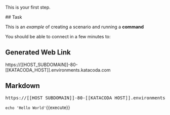 This is your first step.

## Task

This is an _example_ of creating a scenario and running a **command**


You should be able to connect in a few minutes to: 


## Generated Web Link

https://[[HOST_SUBDOMAIN]]-80-[[KATACODA_HOST]].environments.katacoda.com

## Markdown 
<pre>https://[[HOST_SUBDOMAIN]]-80-[[KATACODA_HOST]].environments.katacoda.com</pre>


`echo 'Hello World'`{{execute}}
